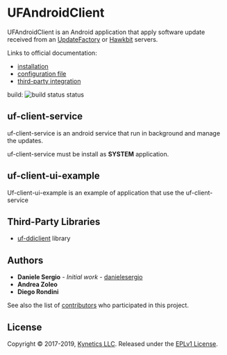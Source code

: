 # UFAndroidClient #

UFAndroidClient is an Android application that apply software update received from an [UpdateFactory](https://www.kynetics.com/iot-platform-update-factory) or [Hawkbit](https://eclipse.org/hawkbit/) servers.

Links to official documentation:
- [installation](https://docs.updatefactory.io/devices/android/android-client-packages/)
- [configuration file](https://docs.updatefactory.io/devices/android/android-config-files/)
- [third-party integration](https://docs.updatefactory.io/devices/android/third-party-integration/)

build: ![build status status](https://travis-ci.org/Kynetics/uf-android-client.svg?branch=master)

## uf-client-service
uf-client-service is an android service that run in background and manage the updates.

uf-client-service must be install as **SYSTEM** application.

## uf-client-ui-example
Uf-client-ui-example is an example of application that use the uf-client-service

## Third-Party Libraries
* [uf-ddiclient](https://github.com/Kynetics/uf-ddiclient) library

## Authors
* **Daniele Sergio** - *Initial work* - [danielesergio](https://github.com/danielesergio)
* **Andrea Zoleo** 
* **Diego Rondini**

See also the list of [contributors](https://github.com/Kynetics/UfAndroidClient/graphs/contributors) who participated in this project.

## License
Copyright © 2017-2019, [Kynetics LLC](https://www.kynetics.com).
Released under the [EPLv1 License](http://www.eclipse.org/legal/epl-v10.html).
